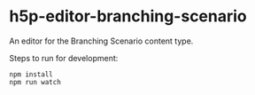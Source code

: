 # h5p-editor-branching-scenario

An editor for the Branching Scenario content type. 

Steps to run for development:

```
npm install
npm run watch
```
